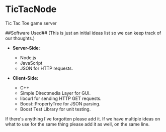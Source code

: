 TicTacNode
==========

Tic Tac Toe game server

##Software Used##
(This is just an initial ideas list so we can keep track of our thoughts.)

* **Server-Side:**
  * Node.js
  * JavaScript
  * JSON for HTTP requests.

* **Client-Side:**
  * C++
  * Simple Directmedia Layer for GUI.
  * libcurl for sending HTTP GET requests.
  * Boost::PropertyTree for JSON parsing.
  * Boost Test Library for unit testing.

If there's anything I've forgotten please add it. If we have multiple ideas on what to use for the same thing please add it as well, on the same line.
